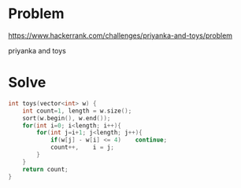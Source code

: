 # Problem
https://www.hackerrank.com/challenges/priyanka-and-toys/problem

priyanka and toys

# Solve
```c++
int toys(vector<int> w) {
    int count=1, length = w.size();
    sort(w.begin(), w.end());
    for(int i=0; i<length; i++){
        for(int j=i+1; j<length; j++){
            if(w[j] - w[i] <= 4)    continue;
            count++,    i = j;
        }
    }
    return count;
}
```
